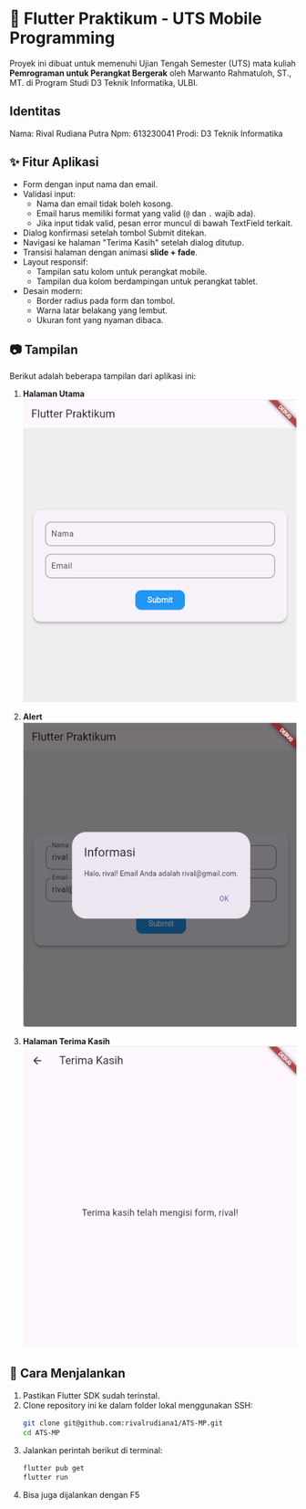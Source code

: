 # 📱 Flutter Praktikum - UTS Mobile Programming

Proyek ini dibuat untuk memenuhi Ujian Tengah Semester (UTS) mata kuliah **Pemrograman untuk Perangkat Bergerak** oleh Marwanto Rahmatuloh, ST., MT. di Program Studi D3 Teknik Informatika, ULBI.

## Identitas 

Nama: Rival Rudiana Putra
Npm: 613230041
Prodi: D3 Teknik Informatika

## ✨ Fitur Aplikasi

- Form dengan input nama dan email.
- Validasi input:
  - Nama dan email tidak boleh kosong.
  - Email harus memiliki format yang valid (`@` dan `.` wajib ada).
  - Jika input tidak valid, pesan error muncul di bawah TextField terkait.
- Dialog konfirmasi setelah tombol Submit ditekan.
- Navigasi ke halaman "Terima Kasih" setelah dialog ditutup.
- Transisi halaman dengan animasi **slide + fade**.
- Layout responsif:
  - Tampilan satu kolom untuk perangkat mobile.
  - Tampilan dua kolom berdampingan untuk perangkat tablet.
- Desain modern:
  - Border radius pada form dan tombol.
  - Warna latar belakang yang lembut.
  - Ukuran font yang nyaman dibaca.

## 📷 Tampilan

Berikut adalah beberapa tampilan dari aplikasi ini:

1. **Halaman Utama**  
   ![Tampilan 1](screenshot/tampilan_home.png)

2. **Alert**  
   ![Tampilan 2](screenshot/tampilan_alert.png)

3. **Halaman Terima Kasih**  
   ![Tampilan 3](screenshot/tampilan_terimakasih.png)

## 🚀 Cara Menjalankan

1. Pastikan Flutter SDK sudah terinstal.
2. Clone repository ini ke dalam folder lokal menggunakan SSH:
   ```bash
   git clone git@github.com:rivalrudiana1/ATS-MP.git
   cd ATS-MP

3. Jalankan perintah berikut di terminal:
   ```bash
   flutter pub get
   flutter run 
4. Bisa juga dijalankan dengan F5
